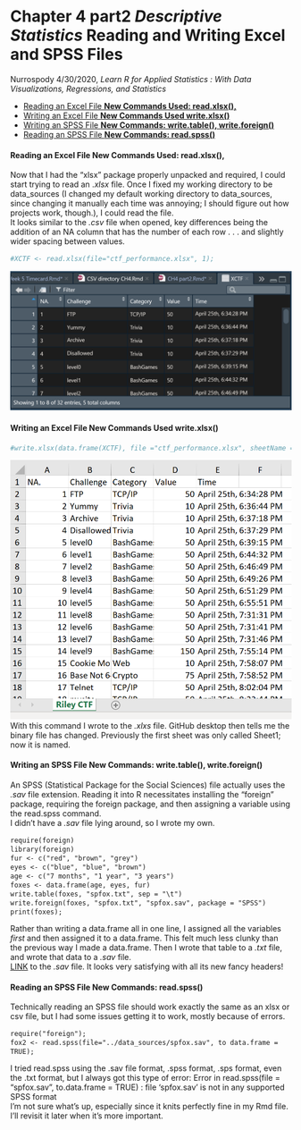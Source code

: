 Chapter 4 part2 *Descriptive Statistics* Reading and Writing Excel and
SPSS Files
================
Nurrospody
4/30/2020, *Learn R for Applied Statistics : With Data Visualizations,
Regressions, and Statistics*

  - [Reading an Excel File **New Commands Used:
    read.xlsx(),**](#reading-an-excel-file-new-commands-used-read.xlsx)
  - [Writing an Excel File **New Commands Used
    write.xlsx()**](#writing-an-excel-file-new-commands-used-write.xlsx)
  - [Writing an SPSS File **New Commands: write.table(),
    write.foreign()**](#writing-an-spss-file-new-commands-write.table-write.foreign)
  - [Reading an SPSS File **New Commands:
    read.spss()**](#reading-an-spss-file-new-commands-read.spss)

#### Reading an Excel File **New Commands Used: read.xlsx(),**

Now that I had the “xlsx” package properly unpacked and required, I
could start trying to read an .*xlsx* file. Once I fixed my working
directory to be data\_sources (I changed my default working directory to
data\_sources, since changing it manually each time was annoying; I
should figure out how projects work, though.), I could read the file.  
It looks similar to the *.csv* file when opened, key differences being
the addition of an NA column that has the number of each row . . . and
slightly wider spacing between values.

``` r
#XCTF <- read.xlsx(file="ctf_performance.xlsx", 1);
```

![](../data_sources/xctf.png)

#### Writing an Excel File **New Commands Used write.xlsx()**

``` r
#write.xlsx(data.frame(XCTF), file ="ctf_performance.xlsx", sheetName = "Riley CTF", col.names = TRUE, row.names = FALSE);
```

![](../data_sources/xctf2.png) With this command I wrote to the *.xlxs*
file. GitHub desktop then tells me the binary file has changed.
Previously the first sheet was only called Sheet1; now it is named.

#### Writing an SPSS File **New Commands: write.table(), write.foreign()**

An SPSS (Statistical Package for the Social Sciences) file actually uses
the *.sav* file extension. Reading it into R necessitates installing the
“foreign” package, requiring the foreign package, and then assigning a
variable using the read.spss command.  
I didn’t have a *.sav* file lying around, so I wrote my own.

``` wrsps
require(foreign)
library(foreign)
fur <- c("red", "brown", "grey")
eyes <- c("blue", "blue", "brown")
age <- c("7 months", "1 year", "3 years")
foxes <- data.frame(age, eyes, fur)
write.table(foxes, "spfox.txt", sep = "\t")
write.foreign(foxes, "spfox.txt", "spfox.sav", package = "SPSS")
print(foxes);
```

Rather than writing a data.frame all in one line, I assigned all the
variables *first* and then assigned it to a data.frame. This felt much
less clunky than the previous way I made a data.frame. Then I wrote that
table to a *.txt* file, and wrote that data to a *.sav* file.  
[LINK]() to the *.sav* file. It looks very satisfying with all its new
fancy headers\!

#### Reading an SPSS File **New Commands: read.spss()**

Technically reading an SPSS file should work exactly the same as an xlsx
or csv file, but I had some issues getting it to work, mostly because of
errors.

``` spss
require("foreign");
fox2 <- read.spss(file="../data_sources/spfox.sav", to data.frame = TRUE);
```

I tried read.spss using the .sav file format, .spss format, .sps format,
even the .txt format, but I always got this type of error: Error in
read.spss(file = “spfox.sav”, to.data.frame = TRUE) : file ‘spfox.sav’
is not in any supported SPSS format  
I’m not sure what’s up, especially since it knits perfectly fine in my
Rmd file. I’ll revisit it later when it’s more important.
